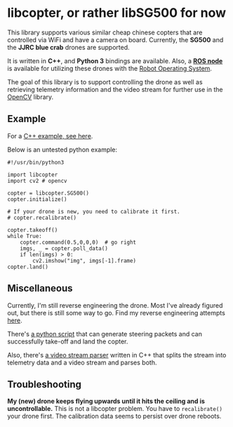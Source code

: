 # libcopter, or rather libSG500 for now

This library supports various similar cheap
chinese copters that are controlled via WiFi and have a camera on
board. Currently, the **SG500** and the **JJRC blue crab** drones
are supported.

It is written in **C++**, and **Python 3** bindings are
available. Also, a [**ROS node**](https://github.com/Windfisch/libcopter_ros)
is available for utilizing these drones with the [Robot Operating System](https://ros.org).

The goal of this library is to support controlling the drone
as well as retrieving telemetry information and the video stream
for further use in the [OpenCV](https://opencv.org/) library.

## Example

For a [C++ example, see here](examples/cpp_demo).

Below is an untested python example:

```
#!/usr/bin/python3

import libcopter
import cv2 # opencv

copter = libcopter.SG500()
copter.initialize()

# If your drone is new, you need to calibrate it first.
# copter.recalibrate()

copter.takeoff()
while True:
	copter.command(0.5,0,0,0)  # go right
	imgs, _ = copter.poll_data()
	if len(imgs) > 0:
		cv2.imshow("img", imgs[-1].frame)
copter.land()
```

## Miscellaneous

Currently, I'm still reverse engineering the drone. Most I've
already figured out, but there is still some way to go. Find
my reverse engineering attempts [here](reverse_engineering).

There's [a python script](dronecontrol) that can generate
steering packets and can successfully take-off and land
the copter.

Also, there's [a video stream parser](parse_tcpstream) written
in C++ that splits the stream into telemetry data and a video
stream and parses both.

## Troubleshooting

**My (new) drone keeps flying upwards until it hits the ceiling
and is uncontrollable.** This is not a libcopter problem. You
have to `recalibrate()` your drone first. The calibration
data seems to persist over drone reboots.
